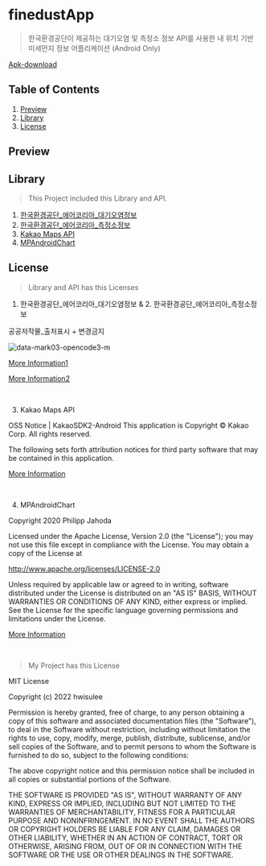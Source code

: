 # finedustApp
>한국환경공단이 제공하는 대기오염 및 측정소 정보 API를 사용한 내 위치 기반 미세먼지 정보 어플리케이션 (Android Only)

[Apk-download](https://github.com/hwisulee/finedustApp/raw/main/FinedustAlarm/app/release/app-release.apk)

## Table of Contents
1. [Preview](#preview)
2. [Library](#library)
3. [License](#license)


<h2 id="preview">Preview</h2>



<h2 id="library">Library</h2>

>This Project included this Library and API.

1. [한국환경공단_에어코리아_대기오염정보](https://www.data.go.kr/tcs/dss/selectApiDataDetailView.do?publicDataPk=15073861)
2. [한국환경공단_에어코리아_측정소정보](https://www.data.go.kr/tcs/dss/selectApiDataDetailView.do?publicDataPk=15073877)
3. [Kakao Maps API](https://apis.map.kakao.com)
4. [MPAndroidChart](https://github.com/PhilJay/MPAndroidChart)

<h2 id="license">License</h2>

>Library and API has this Licenses

1. 한국환경공단_에어코리아_대기오염정보 & 2. 한국환경공단_에어코리아_측정소정보

공공저작물_출처표시 + 변경금지

![data-mark03-opencode3-m](https://user-images.githubusercontent.com/62528282/168411640-d45439e9-9ebd-4491-be10-3d13e3aa9592.png)

[More Information1](http://ccl.cckorea.org/about/)

[More Information2](https://www.kogl.or.kr/info/license.do#03-tab)

</br>

3. Kakao Maps API

OSS Notice | KakaoSDK2-Android
This application is Copyright © Kakao Corp. All rights reserved.

The following sets forth attribution notices for third party software that may be contained in this application.

[More Information](http://t1.daumcdn.net/osa/notice/173/1jnBpKCehN/notice.html)

</br>

4. MPAndroidChart

Copyright 2020 Philipp Jahoda

Licensed under the Apache License, Version 2.0 (the "License"); you may not use this file except in compliance with the License. You may obtain a copy of the License at

http://www.apache.org/licenses/LICENSE-2.0

Unless required by applicable law or agreed to in writing, software distributed under the License is distributed on an "AS IS" BASIS, WITHOUT WARRANTIES OR CONDITIONS OF ANY KIND, either express or implied. See the License for the specific language governing permissions and limitations under the License.

[More Information](https://github.com/PhilJay/MPAndroidChart/blob/master/LICENSE)

</br>

>My Project has this License

MIT License

Copyright (c) 2022 hwisulee

Permission is hereby granted, free of charge, to any person obtaining a copy
of this software and associated documentation files (the "Software"), to deal
in the Software without restriction, including without limitation the rights
to use, copy, modify, merge, publish, distribute, sublicense, and/or sell
copies of the Software, and to permit persons to whom the Software is
furnished to do so, subject to the following conditions:

The above copyright notice and this permission notice shall be included in all
copies or substantial portions of the Software.

THE SOFTWARE IS PROVIDED "AS IS", WITHOUT WARRANTY OF ANY KIND, EXPRESS OR
IMPLIED, INCLUDING BUT NOT LIMITED TO THE WARRANTIES OF MERCHANTABILITY,
FITNESS FOR A PARTICULAR PURPOSE AND NONINFRINGEMENT. IN NO EVENT SHALL THE
AUTHORS OR COPYRIGHT HOLDERS BE LIABLE FOR ANY CLAIM, DAMAGES OR OTHER
LIABILITY, WHETHER IN AN ACTION OF CONTRACT, TORT OR OTHERWISE, ARISING FROM,
OUT OF OR IN CONNECTION WITH THE SOFTWARE OR THE USE OR OTHER DEALINGS IN THE
SOFTWARE.
